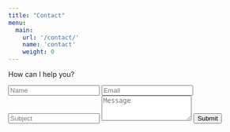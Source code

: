```yaml
---
title: "Contact"
menu: 
  main: 
    url: '/contact/'
    name: 'contact'
    weight: 0
---
```


How can I help you?

<form id="contactForm" class="form">
  <input type="text" name="name" placeholder="Name" />
  <input type="email" name="email" placeholder= "Email" />
  <input type="text" name="subject" placeholder= "Subject" />
  <textarea name="message" placeholder="Message" rows="3"></textarea>
  <button class="button" type="submit">Submit</button>
</div>
<p class="form__message"></p>
